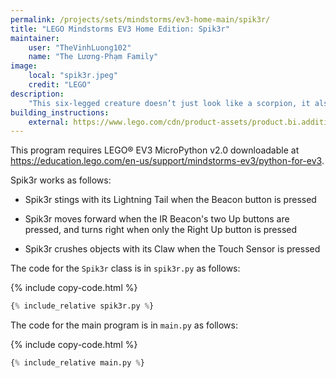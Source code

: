 ```yaml
---
permalink: /projects/sets/mindstorms/ev3-home-main/spik3r/
title: "LEGO Mindstorms EV3 Home Edition: Spik3r"
maintainer:
    user: "TheVinhLuong102"
    name: "The Lương-Phạm Family"
image:
    local: "spik3r.jpeg"
    credit: "LEGO"
description:
    "This six-legged creature doesn’t just look like a scorpion, it also acts like one. It turns sharply, snaps with it’s crushing claw, and it’s lightning tail is ready to fire at anyone or anything that gets in its way."
building_instructions:
    external: https://www.lego.com/cdn/product-assets/product.bi.additional.extra.pdf/31313_X_SPIK3R.pdf
---
```



This program requires LEGO® EV3 MicroPython v2.0 downloadable at https://education.lego.com/en-us/support/mindstorms-ev3/python-for-ev3.


Spik3r works as follows:

- Spik3r stings with its Lightning Tail when the Beacon button is pressed

- Spik3r moves forward when the IR Beacon's two Up buttons are pressed, and turns right when only the Right Up button is pressed

- Spik3r crushes objects with its Claw when the Touch Sensor is pressed

The code for the `Spik3r` class is in `spik3r.py` as follows:

{% include copy-code.html %}
```python
{% include_relative spik3r.py %}
```

The code for the main program is in `main.py` as follows:

{% include copy-code.html %}
```python
{% include_relative main.py %}
```
